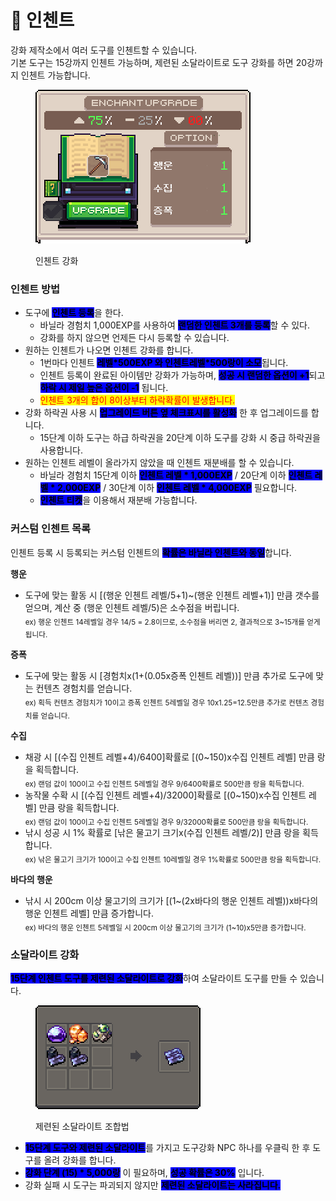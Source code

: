 # 📖 인첸트

강화 제작소에서 여러 도구를 인첸트할 수 있습니다.\
기본 도구는 15강까지 인첸트 가능하며, 제련된 소달라이트로 도구 강화를 하면 20강까지 인첸트 가능합니다.

<div align="left"><figure><img src=".gitbook/assets/6.png" alt=""><figcaption><p>인첸트 강화</p></figcaption></figure></div>

### **인첸트 방법**

* 도구에 <mark style="background-color:blue;">**인첸트 등록**</mark>을 한다.
  * 바닐라 경험치 1,000EXP를 사용하여 <mark style="background-color:blue;">**랜덤한 인첸트 3개를 등록**</mark>할 수 있다.
  * 강화를 하지 않으면 언제든 다시 등록할 수 있습니다.
* 원하는 인첸트가 나오면 인첸트 강화를 합니다.
  * 1번마다 인첸트  <mark style="background-color:blue;">**레벨\*500EXP 와 인첸트레벨\*500랑이 소모**</mark>됩니다.
  * 인첸트 등록이 완료된 아이템만 강화가 가능하며, <mark style="background-color:blue;">**성공 시 랜덤한 옵션이 +1**</mark>되고 <mark style="background-color:blue;">**하락 시 제일 높은 옵션이 -1**</mark>     됩니다.
  * <mark style="color:red;">인첸트 3개의 합이 8이상부터 하락확률이 발생합니다.</mark>
* 강화 하락권 사용 시 <mark style="background-color:blue;">**업그레이드 버튼 옆 체크표시를 활성화**</mark> 한 후 업그레이드를 합니다.
  * 15단계 이하 도구는 하급 하락권을 20단계 이하 도구를 강화 시 중급 하락권을 사용합니다.
* 원하는 인첸트 레벨이 올라가지 않았을 때 인첸트 재분배를 할 수 있습니다.
  * 바닐라 경험치 15단계 이하 <mark style="background-color:blue;">**인첸트 레벨 \* 1,000EXP**</mark> / 20단계 이하 <mark style="background-color:blue;">**인첸트 레벨 \* 2,000EXP**</mark> / 30단계 이하 <mark style="background-color:blue;">**인첸트 레벨 \* 4,000EXP**</mark> 필요합니다.
  * <mark style="background-color:blue;">**인첸트 티켓**</mark>을 이용해서 재분배 가능합니다.



### **커스텀 인첸트 목록**

인첸트 등록 시 등록되는 커스텀 인첸트의 <mark style="background-color:blue;">**확률은 바닐라 인첸트와 동일**</mark>합니다.

**행운**

* 도구에 맞는 활동 시 \[(행운 인첸트 레벨/5+1)\~(행운 인첸트 레벨+1)] 만큼 갯수를 얻으며, 계산 중 (행운 인첸트 레벨/5)은 소수점을 버립니다.\
  <sub>ex) 행운 인첸트 14레벨일 경우 14/5 = 2.8이므로, 소수점을 버리면 2, 결과적으로 3\~15개를 얻게 됩니다.</sub>

**증폭**

* 도구에 맞는 활동 시 \[경험치x(1+(0.05x증폭 인첸트 레벨))] 만큼 추가로 도구에 맞는 컨텐츠 경험치를 얻습니다.\
  <sub>ex) 획득 컨텐츠 경험치가 10이고 증폭 인첸트 5레벨일 경우 10x1.25=12.5만큼 추가로 컨텐츠 경험치를 얻습니다.</sub>

**수집**

* 채광 시 \[(수집 인첸트 레벨+4)/6400]확률로 \[(0\~150)x수집 인첸트 레벨] 만큼 랑을 획득합니다.\
  <sub>ex) 랜덤 값이 100이고 수집 인첸트 5레벨일 경우 9/6400확률로 500만큼 랑을 획득합니다.</sub>
* 농작물 수확 시 \[(수집 인첸트 레벨+4)/32000]확률로 \[(0\~150)x수집 인첸트 레벨] 만큼 랑을 획득합니다.\
  <sub>ex) 랜덤 값이 100이고 수집 인첸트 5레벨일 경우 9/32000확률로 500만큼 랑을 획득합니다.</sub>
* 낚시 성공 시 1% 확률로 \[​낚은 물고기 크기x(수집 인첸트 레벨/2)] 만큼 랑을 획득합니다.\
  <sub>ex) 낚은 물고기 크기가 100이고 수집 인첸트 10레벨일 경우 1%확률로 500만큼 랑을 획득합니다.</sub>

**바다의 행운**

* 낚시 시 200cm 이상 물고기의 크기가 ​\[(1\~(2x바다의 행운 인첸트 레벨))x바다의 행운 인첸트 레벨] 만큼 증가합니다.\
  <sub>ex) 바다의 행운 인첸트 5레벨일 시 200cm 이상 물고기의 크기가 (1\~10)x5만큼 증가합니다.</sub>



### **소달라이트 강화**

<mark style="background-color:blue;">**15단계 인첸트 도구를 제련된 소달라이트로 강화**</mark>하여 소달라이트 도구를 만들 수 있습니다.

<div align="left"><figure><img src=".gitbook/assets/7.png" alt=""><figcaption><p>제련된 소달라이트 조합법</p></figcaption></figure></div>

* <mark style="background-color:blue;">**15단계 도구와 제련된 소달라이트**</mark>를 가지고 도구강화 NPC 하나를 우클릭 한 후 도구를 올려 강화를 합니다.
* <mark style="background-color:blue;">**강화 단계 (15) \* 5,000랑**</mark> 이 필요하며, <mark style="background-color:blue;">**성공 확률은 30%**</mark> 입니다.
* 강화 실패 시 도구는 파괴되지 않지만 <mark style="background-color:blue;">**제련된 소달라이트는 사라집니다.**</mark>
